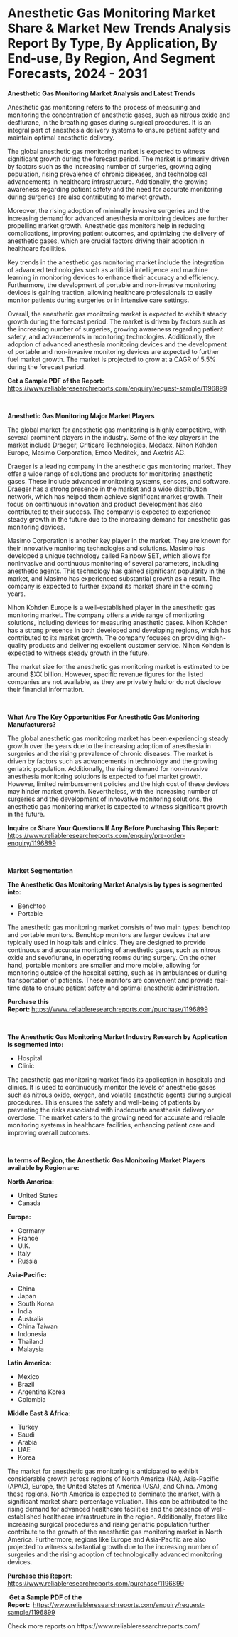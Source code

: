<p><h1>Anesthetic Gas Monitoring Market Share & Market New Trends Analysis Report By Type, By Application, By End-use, By Region, And Segment Forecasts, 2024 - 2031</h1></p><p><strong>Anesthetic Gas Monitoring Market Analysis and Latest Trends</strong></p>
<p><p>Anesthetic gas monitoring refers to the process of measuring and monitoring the concentration of anesthetic gases, such as nitrous oxide and desflurane, in the breathing gases during surgical procedures. It is an integral part of anesthesia delivery systems to ensure patient safety and maintain optimal anesthetic delivery.</p><p>The global anesthetic gas monitoring market is expected to witness significant growth during the forecast period. The market is primarily driven by factors such as the increasing number of surgeries, growing aging population, rising prevalence of chronic diseases, and technological advancements in healthcare infrastructure. Additionally, the growing awareness regarding patient safety and the need for accurate monitoring during surgeries are also contributing to market growth.</p><p>Moreover, the rising adoption of minimally invasive surgeries and the increasing demand for advanced anesthesia monitoring devices are further propelling market growth. Anesthetic gas monitors help in reducing complications, improving patient outcomes, and optimizing the delivery of anesthetic gases, which are crucial factors driving their adoption in healthcare facilities.</p><p>Key trends in the anesthetic gas monitoring market include the integration of advanced technologies such as artificial intelligence and machine learning in monitoring devices to enhance their accuracy and efficiency. Furthermore, the development of portable and non-invasive monitoring devices is gaining traction, allowing healthcare professionals to easily monitor patients during surgeries or in intensive care settings.</p><p>Overall, the anesthetic gas monitoring market is expected to exhibit steady growth during the forecast period. The market is driven by factors such as the increasing number of surgeries, growing awareness regarding patient safety, and advancements in monitoring technologies. Additionally, the adoption of advanced anesthesia monitoring devices and the development of portable and non-invasive monitoring devices are expected to further fuel market growth. The market is projected to grow at a CAGR of 5.5% during the forecast period.</p></p>
<p><strong>Get a Sample PDF of the Report:&nbsp;</strong> <a href="https://www.reliableresearchreports.com/enquiry/request-sample/1196899">https://www.reliableresearchreports.com/enquiry/request-sample/1196899</a></p>
<p>&nbsp;</p>
<p><strong>Anesthetic Gas Monitoring Major Market Players</strong></p>
<p><p>The global market for anesthetic gas monitoring is highly competitive, with several prominent players in the industry. Some of the key players in the market include Draeger, Criticare Technologies, Medacx, Nihon Kohden Europe, Masimo Corporation, Emco Meditek, and Axetris AG.</p><p>Draeger is a leading company in the anesthetic gas monitoring market. They offer a wide range of solutions and products for monitoring anesthetic gases. These include advanced monitoring systems, sensors, and software. Draeger has a strong presence in the market and a wide distribution network, which has helped them achieve significant market growth. Their focus on continuous innovation and product development has also contributed to their success. The company is expected to experience steady growth in the future due to the increasing demand for anesthetic gas monitoring devices.</p><p>Masimo Corporation is another key player in the market. They are known for their innovative monitoring technologies and solutions. Masimo has developed a unique technology called Rainbow SET, which allows for noninvasive and continuous monitoring of several parameters, including anesthetic agents. This technology has gained significant popularity in the market, and Masimo has experienced substantial growth as a result. The company is expected to further expand its market share in the coming years.</p><p>Nihon Kohden Europe is a well-established player in the anesthetic gas monitoring market. The company offers a wide range of monitoring solutions, including devices for measuring anesthetic gases. Nihon Kohden has a strong presence in both developed and developing regions, which has contributed to its market growth. The company focuses on providing high-quality products and delivering excellent customer service. Nihon Kohden is expected to witness steady growth in the future.</p><p>The market size for the anesthetic gas monitoring market is estimated to be around $XX billion. However, specific revenue figures for the listed companies are not available, as they are privately held or do not disclose their financial information.</p></p>
<p>&nbsp;</p>
<p><strong>What Are The Key Opportunities For Anesthetic Gas Monitoring Manufacturers?</strong></p>
<p><p>The global anesthetic gas monitoring market has been experiencing steady growth over the years due to the increasing adoption of anesthesia in surgeries and the rising prevalence of chronic diseases. The market is driven by factors such as advancements in technology and the growing geriatric population. Additionally, the rising demand for non-invasive anesthesia monitoring solutions is expected to fuel market growth. However, limited reimbursement policies and the high cost of these devices may hinder market growth. Nevertheless, with the increasing number of surgeries and the development of innovative monitoring solutions, the anesthetic gas monitoring market is expected to witness significant growth in the future.</p></p>
<p><strong>Inquire or Share Your Questions If Any Before Purchasing This Report:</strong> <a href="https://www.reliableresearchreports.com/enquiry/pre-order-enquiry/1196899">https://www.reliableresearchreports.com/enquiry/pre-order-enquiry/1196899</a></p>
<p>&nbsp;</p>
<p><strong>Market Segmentation</strong></p>
<p><strong>The Anesthetic Gas Monitoring Market Analysis by types is segmented into:</strong></p>
<p><ul><li>Benchtop</li><li>Portable</li></ul></p>
<p><p>The anesthetic gas monitoring market consists of two main types: benchtop and portable monitors. Benchtop monitors are larger devices that are typically used in hospitals and clinics. They are designed to provide continuous and accurate monitoring of anesthetic gases, such as nitrous oxide and sevoflurane, in operating rooms during surgery. On the other hand, portable monitors are smaller and more mobile, allowing for monitoring outside of the hospital setting, such as in ambulances or during transportation of patients. These monitors are convenient and provide real-time data to ensure patient safety and optimal anesthetic administration.</p></p>
<p><strong>Purchase this Report:&nbsp;</strong><a href="https://www.reliableresearchreports.com/purchase/1196899">https://www.reliableresearchreports.com/purchase/1196899</a></p>
<p>&nbsp;</p>
<p><strong>The Anesthetic Gas Monitoring Market Industry Research by Application is segmented into:</strong></p>
<p><ul><li>Hospital</li><li>Clinic</li></ul></p>
<p><p>The anesthetic gas monitoring market finds its application in hospitals and clinics. It is used to continuously monitor the levels of anesthetic gases such as nitrous oxide, oxygen, and volatile anesthetic agents during surgical procedures. This ensures the safety and well-being of patients by preventing the risks associated with inadequate anesthesia delivery or overdose. The market caters to the growing need for accurate and reliable monitoring systems in healthcare facilities, enhancing patient care and improving overall outcomes.</p></p>
<p>&nbsp;</p>
<p><strong>In terms of Region, the Anesthetic Gas Monitoring Market Players available by Region are:</strong></p>
<p>
    <p> <strong> North America: </strong>
        <ul>
            <li>United States</li>
            <li>Canada</li>
        </ul>
        </p> 
    <p> <strong> Europe: </strong>
        <ul>
            <li>Germany</li>
            <li>France</li>
            <li>U.K.</li>
            <li>Italy</li>
            <li>Russia</li>
        </ul>
        </p> 
    <p> <strong> Asia-Pacific: </strong>
        <ul>
            <li>China</li>
            <li>Japan</li>
            <li>South Korea</li>
            <li>India</li>
            <li>Australia</li>
            <li>China Taiwan</li>
            <li>Indonesia</li>
            <li>Thailand</li>
            <li>Malaysia</li>
        </ul>
        </p> 
    <p> <strong> Latin America: </strong>
        <ul>
            <li>Mexico</li>
            <li>Brazil</li>
            <li>Argentina Korea</li>
            <li>Colombia</li>
        </ul>
        </p> 
    <p> <strong> Middle East & Africa: </strong>
        <ul>
            <li>Turkey</li>
            <li>Saudi</li>
            <li>Arabia</li>
            <li>UAE</li>
            <li>Korea</li>
        </ul>
    </p>
    </p>
<p><p>The market for anesthetic gas monitoring is anticipated to exhibit considerable growth across regions of North America (NA), Asia-Pacific (APAC), Europe, the United States of America (USA), and China. Among these regions, North America is expected to dominate the market, with a significant market share percentage valuation. This can be attributed to the rising demand for advanced healthcare facilities and the presence of well-established healthcare infrastructure in the region. Additionally, factors like increasing surgical procedures and rising geriatric population further contribute to the growth of the anesthetic gas monitoring market in North America. Furthermore, regions like Europe and Asia-Pacific are also projected to witness substantial growth due to the increasing number of surgeries and the rising adoption of technologically advanced monitoring devices.</p></p>
<p><strong>Purchase this Report: </strong><a href="https://www.reliableresearchreports.com/purchase/1196899">https://www.reliableresearchreports.com/purchase/1196899</a></p>
<p>&nbsp;<strong>Get a Sample PDF of the Report:&nbsp;&nbsp;</strong><a href="https://www.reliableresearchreports.com/enquiry/request-sample/1196899">https://www.reliableresearchreports.com/enquiry/request-sample/1196899</a></p>
<p><strong></strong></p>
<p>Check more reports on https://www.reliableresearchreports.com/</p>
